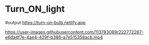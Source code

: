 # Turn_ON_light
#output
https://turn-on-bulb.netlify.app



https://user-images.githubusercontent.com/113783089/222772267-e6da4f7e-4ae4-429f-b386-a7e515358acb.mp4

